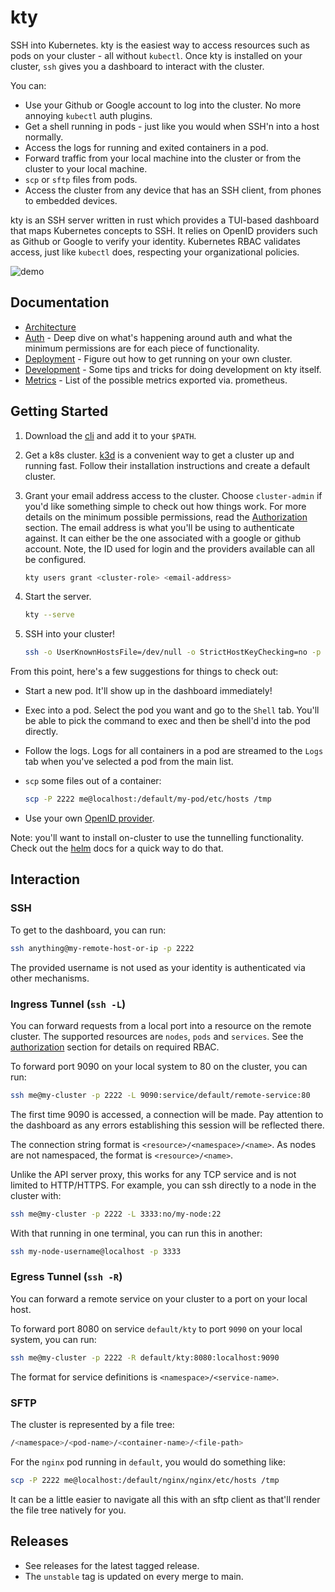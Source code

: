 # kty

SSH into Kubernetes. kty is the easiest way to access resources such as pods on
your cluster - all without `kubectl`. Once kty is installed on your cluster,
`ssh` gives you a dashboard to interact with the cluster.

You can:

- Use your Github or Google account to log into the cluster. No more annoying
  `kubectl` auth plugins.
- Get a shell running in pods - just like you would when SSH'n into a host
  normally.
- Access the logs for running and exited containers in a pod.
- Forward traffic from your local machine into the cluster or from the cluster
  to your local machine.
- `scp` or `sftp` files from pods.
- Access the cluster from any device that has an SSH client, from phones to
  embedded devices.

kty is an SSH server written in rust which provides a TUI-based dashboard that
maps Kubernetes concepts to SSH. It relies on OpenID providers such as Github or
Google to verify your identity. Kubernetes RBAC validates access, just like
`kubectl` does, respecting your organizational policies.

![demo](./assets/demo.gif)

## Documentation

- [Architecture](docs/architecture.md)
- [Auth][auth] - Deep dive on what's happening around auth and what the minimum
  permissions are for each piece of functionality.
- [Deployment](docs/deployment.md) - Figure out how to get running on your own
  cluster.
- [Development](DEVELOPMENT.md) - Some tips and tricks for doing development on
  kty itself.
- [Metrics](docs/metrics.md) - List of the possible metrics exported via.
  prometheus.

[auth]: docs/auth.md

## Getting Started

1. Download the [cli][cli-download] and add it to your `$PATH`.
1. Get a k8s cluster. [k3d][k3d] is a convenient way to get a cluster up and
   running fast. Follow their installation instructions and create a default
   cluster.
1. Grant your email address access to the cluster. Choose `cluster-admin` if
   you'd like something simple to check out how things work. For more details on
   the minimum possible permissions, read the [Authorization][auth] section. The
   email address is what you'll be using to authenticate against. It can either
   be the one associated with a google or github account. Note, the ID used for
   login and the providers available can all be configured.

   ```bash
   kty users grant <cluster-role> <email-address>
   ```

1. Start the server.

   ```bash
   kty --serve
   ```

1. SSH into your cluster!

   ```bash
   ssh -o UserKnownHostsFile=/dev/null -o StrictHostKeyChecking=no -p 2222 me@localhost
   ```

From this point, here's a few suggestions for things to check out:

- Start a new pod. It'll show up in the dashboard immediately!

- Exec into a pod. Select the pod you want and go to the `Shell` tab. You'll be
  able to pick the command to exec and then be shell'd into the pod directly.

- Follow the logs. Logs for all containers in a pod are streamed to the `Logs`
  tab when you've selected a pod from the main list.

- `scp` some files out of a container:

  ```bash
  scp -P 2222 me@localhost:/default/my-pod/etc/hosts /tmp
  ```

- Use your own [OpenID provider](docs/deployment.md#bring-your-own-provider).

Note: you'll want to install on-cluster to use the tunnelling functionality.
Check out the [helm](docs/deployment.md#helm) docs for a quick way to do that.

[cli-download]: https://github.com/grampelberg/kty/releases
[k3d]: https://k3d.io

## Interaction

### SSH

To get to the dashboard, you can run:

```bash
ssh anything@my-remote-host-or-ip -p 2222
```

The provided username is not used as your identity is authenticated via other
mechanisms.

### Ingress Tunnel (`ssh -L`)

You can forward requests from a local port into a resource on the remote
cluster. The supported resources are `nodes`, `pods` and `services`. See the
[authorization][auth] section for details on required RBAC.

To forward port 9090 on your local system to 80 on the cluster, you can run:

```bash
ssh me@my-cluster -p 2222 -L 9090:service/default/remote-service:80
```

The first time 9090 is accessed, a connection will be made. Pay attention to the
dashboard as any errors establishing this session will be reflected there.

The connection string format is `<resource>/<namespace>/<name>`. As nodes are
not namespaced, the format is `<resource>/<name>`.

Unlike the API server proxy, this works for any TCP service and is not limited
to HTTP/HTTPS. For example, you can ssh directly to a node in the cluster with:

```bash
ssh me@my-cluster -p 2222 -L 3333:no/my-node:22
```

With that running in one terminal, you can run this in another:

```bash
ssh my-node-username@localhost -p 3333
```

### Egress Tunnel (`ssh -R`)

You can forward a remote service on your cluster to a port on your local host.

To forward port 8080 on service `default/kty` to port `9090` on your local
system, you can run:

```bash
ssh me@my-cluster -p 2222 -R default/kty:8080:localhost:9090
```

The format for service definitions is `<namespace>/<service-name>`.

### SFTP

The cluster is represented by a file tree:

```bash
/<namespace>/<pod-name>/<container-name>/<file-path>
```

For the `nginx` pod running in `default`, you would do something like:

```bash
scp -P 2222 me@localhost:/default/nginx/nginx/etc/hosts /tmp
```

It can be a little easier to navigate all this with an sftp client as that'll
render the file tree natively for you.

## Releases

- See releases for the latest tagged release.
- The `unstable` tag is updated on every merge to main.
